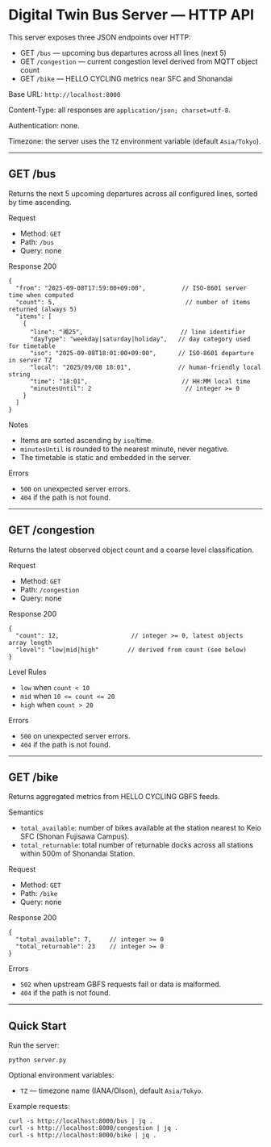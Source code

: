 # Digital Twin Bus Server — HTTP API

This server exposes three JSON endpoints over HTTP:

- GET `/bus` — upcoming bus departures across all lines (next 5)
- GET `/congestion` — current congestion level derived from MQTT object count
- GET `/bike` — HELLO CYCLING metrics near SFC and Shonandai

Base URL: `http://localhost:8000`

Content-Type: all responses are `application/json; charset=utf-8`.

Authentication: none.

Timezone: the server uses the `TZ` environment variable (default `Asia/Tokyo`).

---

## GET /bus

Returns the next 5 upcoming departures across all configured lines, sorted by time ascending.

Request
- Method: `GET`
- Path: `/bus`
- Query: none

Response 200
```
{
  "from": "2025-09-08T17:59:00+09:00",          // ISO-8601 server time when computed
  "count": 5,                                    // number of items returned (always 5)
  "items": [
    {
      "line": "湘25",                           // line identifier
      "dayType": "weekday|saturday|holiday",   // day category used for timetable
      "iso": "2025-09-08T18:01:00+09:00",      // ISO-8601 departure in server TZ
      "local": "2025/09/08 18:01",             // human-friendly local string
      "time": "18:01",                          // HH:MM local time
      "minutesUntil": 2                          // integer >= 0
    }
  ]
}
```

Notes
- Items are sorted ascending by `iso`/time.
- `minutesUntil` is rounded to the nearest minute, never negative.
- The timetable is static and embedded in the server.

Errors
- `500` on unexpected server errors.
- `404` if the path is not found.

---

## GET /congestion

Returns the latest observed object count and a coarse level classification.

Request
- Method: `GET`
- Path: `/congestion`
- Query: none

Response 200
```
{
  "count": 12,                    // integer >= 0, latest objects array length
  "level": "low|mid|high"        // derived from count (see below)
}
```

Level Rules
- `low`  when `count < 10`
- `mid`  when `10 <= count <= 20`
- `high` when `count > 20`

Errors
- `500` on unexpected server errors.
- `404` if the path is not found.

---

## GET /bike

Returns aggregated metrics from HELLO CYCLING GBFS feeds.

Semantics
- `total_available`: number of bikes available at the station nearest to Keio SFC (Shonan Fujisawa Campus).
- `total_returnable`: total number of returnable docks across all stations within 500m of Shonandai Station.

Request
- Method: `GET`
- Path: `/bike`
- Query: none

Response 200
```
{
  "total_available": 7,     // integer >= 0
  "total_returnable": 23    // integer >= 0
}
```

Errors
- `502` when upstream GBFS requests fail or data is malformed.
- `404` if the path is not found.

---

## Quick Start

Run the server:

```
python server.py
```

Optional environment variables:
- `TZ` — timezone name (IANA/Olson), default `Asia/Tokyo`.

Example requests:

```
curl -s http://localhost:8000/bus | jq .
curl -s http://localhost:8000/congestion | jq .
curl -s http://localhost:8000/bike | jq .
```
